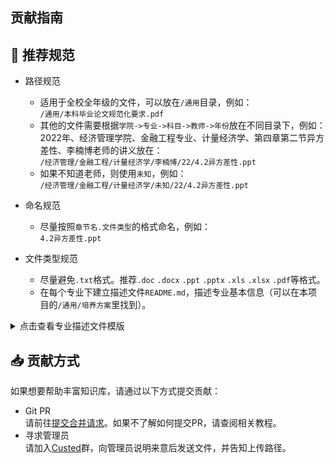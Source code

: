 ## 贡献指南

## 📏 推荐规范
- 路径规范
    - 适用于全校全年级的文件，可以放在`/通用`目录，例如：  
    `/通用/本科毕业论文规范化要求.pdf`  
    - 其他的文件需要根据`学院->专业->科目->教师->年份`放在不同目录下，例如：  
    2022年、经济管理学院、金融工程专业、计量经济学、第四章第二节异方差性、李楠博老师的讲义放在：  
    `/经济管理/金融工程/计量经济学/李楠博/22/4.2异方差性.ppt`  
    - 如果不知道老师，则使用`未知`，例如：  
    `/经济管理/金融工程/计量经济学/未知/22/4.2异方差性.ppt`

- 命名规范  
    - 尽量按照`章节名.文件类型`的格式命名，例如：  
    `4.2异方差性.ppt`  

- 文件类型规范
    - 尽量避免`.txt`格式。推荐`.doc` `.docx` `.ppt` `.pptx` `.xls` `.xlsx` `.pdf`等格式。
    - 在每个专业下建立描述文件`README.md`，描述专业基本信息（可以在本项目的`/通用/培养方案`里找到）。

<details>
<summary>点击查看专业描述文件模版</summary>

```markdown
## 金融工程

### 🏷基本信息
+ 专业名称：金融工程
+ 专业代码：020302
+ 学制：4年
+ 学位：经济学学士

### 🎓培养方案

#### 理工2018版培养方案
+ 主干学科：经济学
+ 核心课程：政治经济学、微观经济学宏观经济学、计量经济学、统计学、会计学、财政学、金融学、证券投资学、公司金融、金融工程学、金融计量学、金融风险管理。
+ 特色课程：行为金融学、互联网与金融管理创新专题、投资与理财。
```
</details>

## 📥 贡献方式
如果想要帮助丰富知识库，请通过以下方式提交贡献：
- Git PR  
请前往[提交合并请求](https://github.com/CustedNG/cust_knowledge_base/pulls)。如果不了解如何提交PR，请查阅相关教程。
- 寻求管理员  
请加入[Custed](https://jq.qq.com/?_wv=1027&k=tkSMxQ3S)群，向管理员说明来意后发送文件，并告知上传路径。